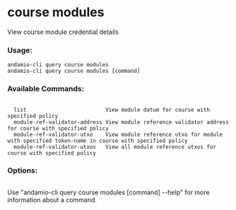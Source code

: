# course modules
View course module credential details

### Usage:
```
andamio-cli query course modules
andamio-cli query course modules [command]
```

### Available Commands:
```

  list                         View module datum for course with specified policy
  module-ref-validator-address View module reference validator address for course with specified policy
  module-ref-validator-utxo    View module reference utxo for module with specified token-name in course with specified policy
  module-ref-validator-utxos   View all module reference utxos for course with specified policy
```

### Options:
```

```

Use "andamio-cli query course modules [command] --help" for more information about a command.

